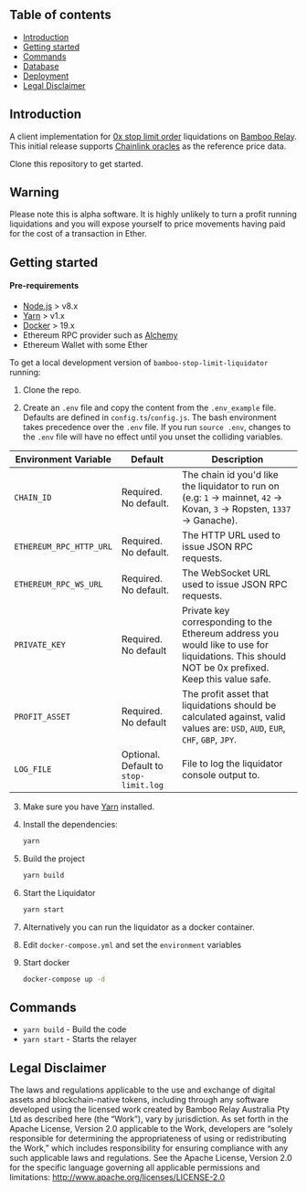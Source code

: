 ## Table of contents

-   [Introduction](#introduction)
-   [Getting started](#getting-started)
-   [Commands](#commands)
-   [Database](#database)
-   [Deployment](#deployment)
-   [Legal Disclaimer](#legal-disclaimer)

## Introduction

A client implementation for [0x stop limit order](https://github.com/0xProject/0x-protocol-specification/blob/master/order-types/stop-limit.md) liquidations on [Bamboo Relay](bamboorelay.com/). This initial release supports [Chainlink oracles](https://feeds.chain.link/) as the reference price data.

Clone this repository to get started.

## Warning

Please note this is alpha software. It is highly unlikely to turn a profit running liquidations and you will expose yourself to price movements having paid for the cost of a transaction in Ether.

## Getting started

#### Pre-requirements

-   [Node.js](https://nodejs.org/en/download/) > v8.x
-   [Yarn](https://yarnpkg.com/en/) > v1.x
-   [Docker](https://www.docker.com/products/docker-desktop) > 19.x
-   Ethereum RPC provider such as [Alchemy](https://alchemyapi.io/signup)
-   Ethereum Wallet with some Ether

To get a local development version of `bamboo-stop-limit-liquidator` running:

1. Clone the repo.

2. Create an `.env` file and copy the content from the `.env_example` file. Defaults are defined in `config.ts`/`config.js`. The bash environment takes precedence over the `.env` file. If you run `source .env`, changes to the `.env` file will have no effect until you unset the colliding variables.

| Environment Variable                   | Default                                                         | Description                                                                                                                                                                                               |
| -------------------------------------- | --------------------------------------------------------------- | --------------------------------------------------------------------------------------------------------------------------------------------------------------------------------------------------------- |
| `CHAIN_ID`                             | Required. No default.                                           | The chain id you'd like the liquidator to run on (e.g: `1` -> mainnet, `42` -> Kovan, `3` -> Ropsten, `1337` -> Ganache).                    |
| `ETHEREUM_RPC_HTTP_URL`                | Required. No default.                                           | The HTTP URL used to issue JSON RPC requests.                                                                                                     |
| `ETHEREUM_RPC_WS_URL`                  | Required. No default.                                           | The WebSocket URL used to issue JSON RPC requests.                                                                                                                    |
| `PRIVATE_KEY`                          | Required. No default                                            | Private key corresponding to the Ethereum address you would like to use for liquidations. This should NOT be 0x prefixed. Keep this value safe. |
| `PROFIT_ASSET`                         | Required. No default                                            | The profit asset that liquidations should be calculated against, valid values are: `USD`, `AUD`, `EUR`, `CHF`, `GBP`, `JPY`.                                                                                                     |
| `LOG_FILE`                             | Optional. Default to `stop-limit.log`                           | File to log the liquidator console output to.                                                                                                      |

3. Make sure you have [Yarn](https://yarnpkg.com/en/) installed.

4. Install the dependencies:

    ```sh
    yarn
    ```
7. Build the project

    ```sh
    yarn build
    ```

6. Start the Liquidator

    ```sh
    yarn start
    ```

7. Alternatively you can run the liquidator as a docker container.

8. Edit `docker-compose.yml` and set the `environment` variables

9. Start docker

    ```sh
    docker-compose up -d
    ```

## Commands

-   `yarn build` - Build the code
-   `yarn start` - Starts the relayer

## Legal Disclaimer

The laws and regulations applicable to the use and exchange of digital assets and blockchain-native tokens, including through any software developed using the licensed work created by Bamboo Relay Australia Pty Ltd as described here (the “Work”), vary by jurisdiction. As set forth in the Apache License, Version 2.0 applicable to the Work, developers are “solely responsible for determining the appropriateness of using or redistributing the Work,” which includes responsibility for ensuring compliance with any such applicable laws and regulations.
See the Apache License, Version 2.0 for the specific language governing all applicable permissions and limitations: http://www.apache.org/licenses/LICENSE-2.0

